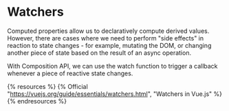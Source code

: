 # Watchers

Computed properties allow us to declaratively compute derived values. However, there are cases where we need to perform "side effects" in reaction to state changes - for example, mutating the DOM, or changing another piece of state based on the result of an async operation.

With Composition API, we can use the watch function to trigger a callback whenever a piece of reactive state changes.

{% resources %}
  {% Official "https://vuejs.org/guide/essentials/watchers.html", "Watchers in Vue.js" %}
{% endresources %}
